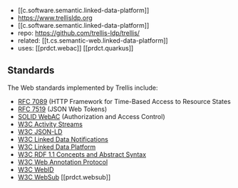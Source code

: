 
- [[c.software.semantic.linked-data-platform]]
- https://www.trellisldp.org
- [[c.software.semantic.linked-data-platform]]
- repo: https://github.com/trellis-ldp/trellis/
- related: [[t.cs.semantic-web.linked-data-platform]]
- uses: [[prdct.webac]] [[prdct.quarkus]]

## Standards

The Web standards implemented by Trellis include:

-   [RFC 7089](https://tools.ietf.org/html/rfc7089) (HTTP Framework for Time-Based Access to Resource States
-   [RFC 7519](https://tools.ietf.org/html/rfc7519) (JSON Web Tokens)
-   [SOLID WebAC](https://github.com/solid/solid-spec#authorization-and-access-control) (Authorization and Access Control)
-   [W3C Activity Streams](https://www.w3.org/TR/activitystreams-core/)
-   [W3C JSON-LD](https://www.w3.org/TR/json-ld/)
-   [W3C Linked Data Notifications](https://www.w3.org/TR/ldn/)
-   [W3C Linked Data Platform](https://www.w3.org/TR/ldp/)
-   [W3C RDF 1.1 Concepts and Abstract Syntax](https://www.w3.org/TR/rdf11-concepts/)
-   [W3C Web Annotation Protocol](https://www.w3.org/TR/annotation-protocol/)
-   [W3C WebID](https://www.w3.org/2005/Incubator/webid/spec/identity/) 
-   [W3C WebSub](https://www.w3.org/TR/websub/) [[prdct.websub]]
